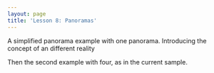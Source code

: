 ```yaml
---
layout: page
title: 'Lesson 8: Panoramas'
---
```


A simplified panorama example with one panorama. Introducing the concept of an different reality

Then the second example with four, as in the current sample. 


